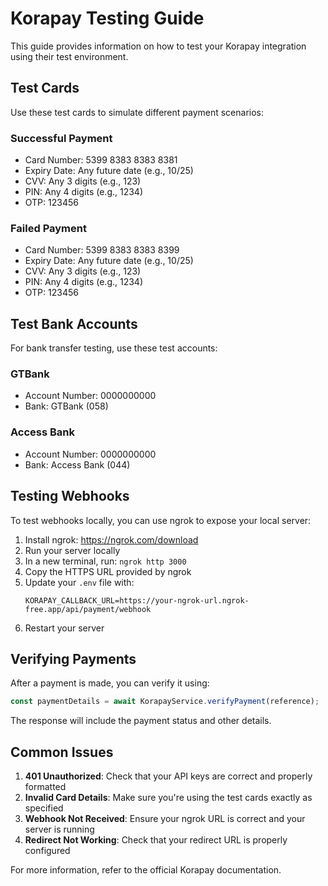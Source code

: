 # Korapay Testing Guide

This guide provides information on how to test your Korapay integration using their test environment.

## Test Cards

Use these test cards to simulate different payment scenarios:

### Successful Payment
- Card Number: 5399 8383 8383 8381
- Expiry Date: Any future date (e.g., 10/25)
- CVV: Any 3 digits (e.g., 123)
- PIN: Any 4 digits (e.g., 1234)
- OTP: 123456

### Failed Payment
- Card Number: 5399 8383 8383 8399
- Expiry Date: Any future date (e.g., 10/25)
- CVV: Any 3 digits (e.g., 123)
- PIN: Any 4 digits (e.g., 1234)
- OTP: 123456

## Test Bank Accounts

For bank transfer testing, use these test accounts:

### GTBank
- Account Number: 0000000000
- Bank: GTBank (058)

### Access Bank
- Account Number: 0000000000
- Bank: Access Bank (044)

## Testing Webhooks

To test webhooks locally, you can use ngrok to expose your local server:

1. Install ngrok: https://ngrok.com/download
2. Run your server locally
3. In a new terminal, run: `ngrok http 3000`
4. Copy the HTTPS URL provided by ngrok
5. Update your `.env` file with:
   ```
   KORAPAY_CALLBACK_URL=https://your-ngrok-url.ngrok-free.app/api/payment/webhook
   ```
6. Restart your server

## Verifying Payments

After a payment is made, you can verify it using:

```typescript
const paymentDetails = await KorapayService.verifyPayment(reference);
```

The response will include the payment status and other details.

## Common Issues

1. **401 Unauthorized**: Check that your API keys are correct and properly formatted
2. **Invalid Card Details**: Make sure you're using the test cards exactly as specified
3. **Webhook Not Received**: Ensure your ngrok URL is correct and your server is running
4. **Redirect Not Working**: Check that your redirect URL is properly configured

For more information, refer to the official Korapay documentation. 